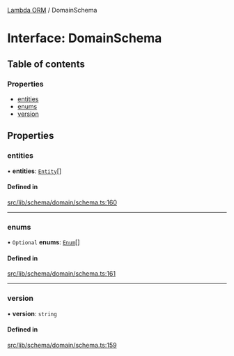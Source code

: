 [Lambda ORM](../README.md) / DomainSchema

# Interface: DomainSchema

## Table of contents

### Properties

- [entities](DomainSchema.md#entities)
- [enums](DomainSchema.md#enums)
- [version](DomainSchema.md#version)

## Properties

### entities

• **entities**: [`Entity`](Entity.md)[]

#### Defined in

[src/lib/schema/domain/schema.ts:160](https://github.com/lambda-orm/lambdaorm-base/blob/2344cdd/src/lib/schema/domain/schema.ts#L160)

___

### enums

• `Optional` **enums**: [`Enum`](Enum.md)[]

#### Defined in

[src/lib/schema/domain/schema.ts:161](https://github.com/lambda-orm/lambdaorm-base/blob/2344cdd/src/lib/schema/domain/schema.ts#L161)

___

### version

• **version**: `string`

#### Defined in

[src/lib/schema/domain/schema.ts:159](https://github.com/lambda-orm/lambdaorm-base/blob/2344cdd/src/lib/schema/domain/schema.ts#L159)
